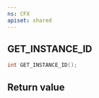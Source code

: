 ```yaml
---
ns: CFX
apiset: shared
---
```

## GET_INSTANCE_ID

```c
int GET_INSTANCE_ID();
```


## Return value
